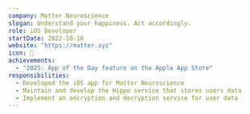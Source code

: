 ```yaml
---
company: Matter Neuroscience
slogan: Understand your happiness. Act accordingly.
role: iOS Developer
startDate: 2022-10-10
website: "https://matter.xyz"
icon: 📱
achievements:
  - "2025: App of the Day feature on the Apple App Store"
responsibilities:
  - Developed the iOS app for Matter Neuroscience
  - Maintain and develop the Hippo service that stores users data
  - Implement an encryption and decryption service for user data
---
```

